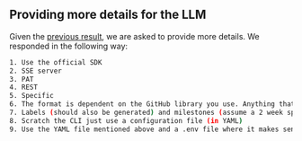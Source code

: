 ## Providing more details for the LLM

Given the [previous result](./prompt_00_result.md), we are asked to provide more details. We responded in the following way:

```sh
1. Use the official SDK
2. SSE server
3. PAT
4. REST
5. Specific
6. The format is dependent on the GitHub library you use. Anything that Octokit supports well.
7. Labels (should also be generated) and milestones (assume a 2 week sprint) and they should all be assigned to the same project.
8. Scratch the CLI just use a configuration file (in YAML)
9. Use the YAML file mentioned above and a .env file where it makes sense
```